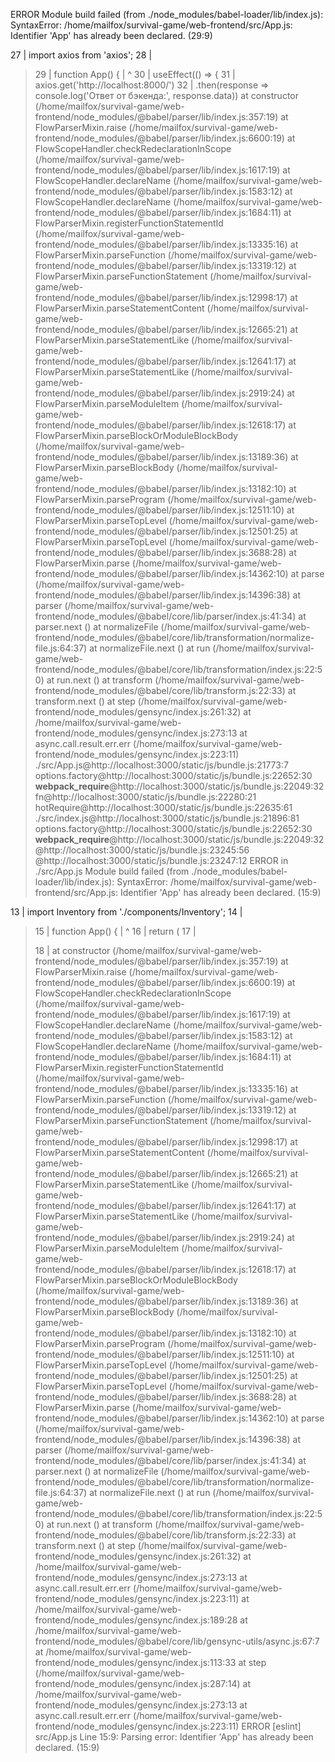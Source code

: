 ERROR
Module build failed (from ./node_modules/babel-loader/lib/index.js):
SyntaxError: /home/mailfox/survival-game/web-frontend/src/App.js: Identifier 'App' has already been declared. (29:9)

  27 | import axios from 'axios';
  28 |
> 29 | function App() {
     |          ^
  30 |   useEffect(() => {
  31 |     axios.get('http://localhost:8000/')
  32 |       .then(response => console.log('Ответ от бэкенда:', response.data))
    at constructor (/home/mailfox/survival-game/web-frontend/node_modules/@babel/parser/lib/index.js:357:19)
    at FlowParserMixin.raise (/home/mailfox/survival-game/web-frontend/node_modules/@babel/parser/lib/index.js:6600:19)
    at FlowScopeHandler.checkRedeclarationInScope (/home/mailfox/survival-game/web-frontend/node_modules/@babel/parser/lib/index.js:1617:19)
    at FlowScopeHandler.declareName (/home/mailfox/survival-game/web-frontend/node_modules/@babel/parser/lib/index.js:1583:12)
    at FlowScopeHandler.declareName (/home/mailfox/survival-game/web-frontend/node_modules/@babel/parser/lib/index.js:1684:11)
    at FlowParserMixin.registerFunctionStatementId (/home/mailfox/survival-game/web-frontend/node_modules/@babel/parser/lib/index.js:13335:16)
    at FlowParserMixin.parseFunction (/home/mailfox/survival-game/web-frontend/node_modules/@babel/parser/lib/index.js:13319:12)
    at FlowParserMixin.parseFunctionStatement (/home/mailfox/survival-game/web-frontend/node_modules/@babel/parser/lib/index.js:12998:17)
    at FlowParserMixin.parseStatementContent (/home/mailfox/survival-game/web-frontend/node_modules/@babel/parser/lib/index.js:12665:21)
    at FlowParserMixin.parseStatementLike (/home/mailfox/survival-game/web-frontend/node_modules/@babel/parser/lib/index.js:12641:17)
    at FlowParserMixin.parseStatementLike (/home/mailfox/survival-game/web-frontend/node_modules/@babel/parser/lib/index.js:2919:24)
    at FlowParserMixin.parseModuleItem (/home/mailfox/survival-game/web-frontend/node_modules/@babel/parser/lib/index.js:12618:17)
    at FlowParserMixin.parseBlockOrModuleBlockBody (/home/mailfox/survival-game/web-frontend/node_modules/@babel/parser/lib/index.js:13189:36)
    at FlowParserMixin.parseBlockBody (/home/mailfox/survival-game/web-frontend/node_modules/@babel/parser/lib/index.js:13182:10)
    at FlowParserMixin.parseProgram (/home/mailfox/survival-game/web-frontend/node_modules/@babel/parser/lib/index.js:12511:10)
    at FlowParserMixin.parseTopLevel (/home/mailfox/survival-game/web-frontend/node_modules/@babel/parser/lib/index.js:12501:25)
    at FlowParserMixin.parseTopLevel (/home/mailfox/survival-game/web-frontend/node_modules/@babel/parser/lib/index.js:3688:28)
    at FlowParserMixin.parse (/home/mailfox/survival-game/web-frontend/node_modules/@babel/parser/lib/index.js:14362:10)
    at parse (/home/mailfox/survival-game/web-frontend/node_modules/@babel/parser/lib/index.js:14396:38)
    at parser (/home/mailfox/survival-game/web-frontend/node_modules/@babel/core/lib/parser/index.js:41:34)
    at parser.next (<anonymous>)
    at normalizeFile (/home/mailfox/survival-game/web-frontend/node_modules/@babel/core/lib/transformation/normalize-file.js:64:37)
    at normalizeFile.next (<anonymous>)
    at run (/home/mailfox/survival-game/web-frontend/node_modules/@babel/core/lib/transformation/index.js:22:50)
    at run.next (<anonymous>)
    at transform (/home/mailfox/survival-game/web-frontend/node_modules/@babel/core/lib/transform.js:22:33)
    at transform.next (<anonymous>)
    at step (/home/mailfox/survival-game/web-frontend/node_modules/gensync/index.js:261:32)
    at /home/mailfox/survival-game/web-frontend/node_modules/gensync/index.js:273:13
    at async.call.result.err.err (/home/mailfox/survival-game/web-frontend/node_modules/gensync/index.js:223:11)
./src/App.js@http://localhost:3000/static/js/bundle.js:21773:7
options.factory@http://localhost:3000/static/js/bundle.js:22652:30
__webpack_require__@http://localhost:3000/static/js/bundle.js:22049:32
fn@http://localhost:3000/static/js/bundle.js:22280:21
hotRequire@http://localhost:3000/static/js/bundle.js:22635:61
./src/index.js@http://localhost:3000/static/js/bundle.js:21896:81
options.factory@http://localhost:3000/static/js/bundle.js:22652:30
__webpack_require__@http://localhost:3000/static/js/bundle.js:22049:32
@http://localhost:3000/static/js/bundle.js:23245:56
@http://localhost:3000/static/js/bundle.js:23247:12
ERROR in ./src/App.js
Module build failed (from ./node_modules/babel-loader/lib/index.js):
SyntaxError: /home/mailfox/survival-game/web-frontend/src/App.js: Identifier 'App' has already been declared. (15:9)

  13 | import Inventory from './components/Inventory';
  14 |
> 15 | function App() {
     |          ^
  16 |   return (
  17 |     <div className="App">
  18 |       <Player id={1} />
    at constructor (/home/mailfox/survival-game/web-frontend/node_modules/@babel/parser/lib/index.js:357:19)
    at FlowParserMixin.raise (/home/mailfox/survival-game/web-frontend/node_modules/@babel/parser/lib/index.js:6600:19)
    at FlowScopeHandler.checkRedeclarationInScope (/home/mailfox/survival-game/web-frontend/node_modules/@babel/parser/lib/index.js:1617:19)
    at FlowScopeHandler.declareName (/home/mailfox/survival-game/web-frontend/node_modules/@babel/parser/lib/index.js:1583:12)
    at FlowScopeHandler.declareName (/home/mailfox/survival-game/web-frontend/node_modules/@babel/parser/lib/index.js:1684:11)
    at FlowParserMixin.registerFunctionStatementId (/home/mailfox/survival-game/web-frontend/node_modules/@babel/parser/lib/index.js:13335:16)
    at FlowParserMixin.parseFunction (/home/mailfox/survival-game/web-frontend/node_modules/@babel/parser/lib/index.js:13319:12)
    at FlowParserMixin.parseFunctionStatement (/home/mailfox/survival-game/web-frontend/node_modules/@babel/parser/lib/index.js:12998:17)
    at FlowParserMixin.parseStatementContent (/home/mailfox/survival-game/web-frontend/node_modules/@babel/parser/lib/index.js:12665:21)
    at FlowParserMixin.parseStatementLike (/home/mailfox/survival-game/web-frontend/node_modules/@babel/parser/lib/index.js:12641:17)
    at FlowParserMixin.parseStatementLike (/home/mailfox/survival-game/web-frontend/node_modules/@babel/parser/lib/index.js:2919:24)
    at FlowParserMixin.parseModuleItem (/home/mailfox/survival-game/web-frontend/node_modules/@babel/parser/lib/index.js:12618:17)
    at FlowParserMixin.parseBlockOrModuleBlockBody (/home/mailfox/survival-game/web-frontend/node_modules/@babel/parser/lib/index.js:13189:36)
    at FlowParserMixin.parseBlockBody (/home/mailfox/survival-game/web-frontend/node_modules/@babel/parser/lib/index.js:13182:10)
    at FlowParserMixin.parseProgram (/home/mailfox/survival-game/web-frontend/node_modules/@babel/parser/lib/index.js:12511:10)
    at FlowParserMixin.parseTopLevel (/home/mailfox/survival-game/web-frontend/node_modules/@babel/parser/lib/index.js:12501:25)
    at FlowParserMixin.parseTopLevel (/home/mailfox/survival-game/web-frontend/node_modules/@babel/parser/lib/index.js:3688:28)
    at FlowParserMixin.parse (/home/mailfox/survival-game/web-frontend/node_modules/@babel/parser/lib/index.js:14362:10)
    at parse (/home/mailfox/survival-game/web-frontend/node_modules/@babel/parser/lib/index.js:14396:38)
    at parser (/home/mailfox/survival-game/web-frontend/node_modules/@babel/core/lib/parser/index.js:41:34)
    at parser.next (<anonymous>)
    at normalizeFile (/home/mailfox/survival-game/web-frontend/node_modules/@babel/core/lib/transformation/normalize-file.js:64:37)
    at normalizeFile.next (<anonymous>)
    at run (/home/mailfox/survival-game/web-frontend/node_modules/@babel/core/lib/transformation/index.js:22:50)
    at run.next (<anonymous>)
    at transform (/home/mailfox/survival-game/web-frontend/node_modules/@babel/core/lib/transform.js:22:33)
    at transform.next (<anonymous>)
    at step (/home/mailfox/survival-game/web-frontend/node_modules/gensync/index.js:261:32)
    at /home/mailfox/survival-game/web-frontend/node_modules/gensync/index.js:273:13
    at async.call.result.err.err (/home/mailfox/survival-game/web-frontend/node_modules/gensync/index.js:223:11)
    at /home/mailfox/survival-game/web-frontend/node_modules/gensync/index.js:189:28
    at /home/mailfox/survival-game/web-frontend/node_modules/@babel/core/lib/gensync-utils/async.js:67:7
    at /home/mailfox/survival-game/web-frontend/node_modules/gensync/index.js:113:33
    at step (/home/mailfox/survival-game/web-frontend/node_modules/gensync/index.js:287:14)
    at /home/mailfox/survival-game/web-frontend/node_modules/gensync/index.js:273:13
    at async.call.result.err.err (/home/mailfox/survival-game/web-frontend/node_modules/gensync/index.js:223:11)
ERROR
[eslint] 
src/App.js
  Line 15:9:  Parsing error: Identifier 'App' has already been declared. (15:9)

